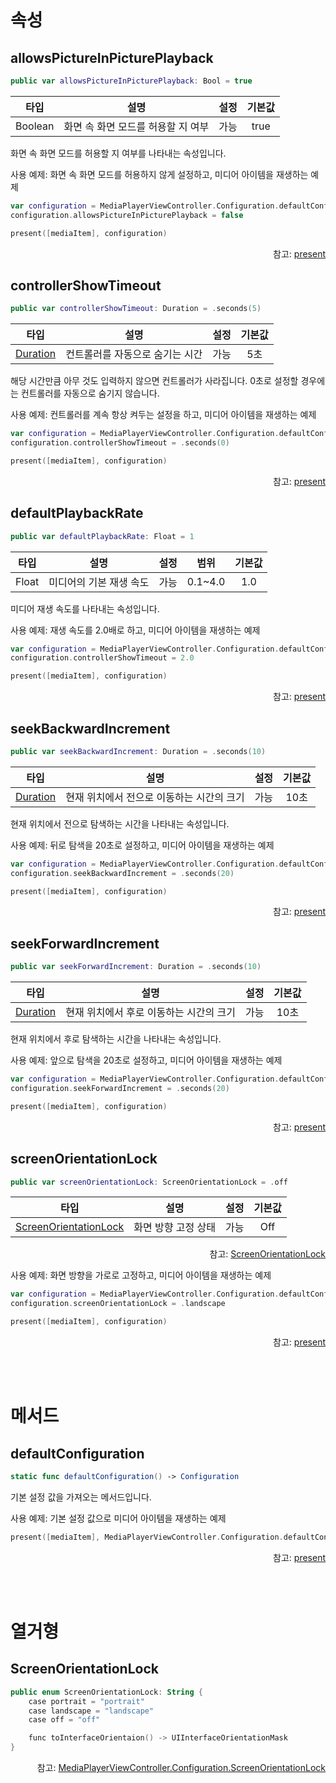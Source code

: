 # 속성

## allowsPictureInPicturePlayback
```swift
public var allowsPictureInPicturePlayback: Bool = true
```

|타입|설명|설정|기본값|
|:--:|--|:--:|:--:|
|Boolean|화면 속 화면 모드를 허용할 지 여부|가능|true|

화면 속 화면 모드를 허용할 지 여부를 나타내는 속성입니다.

사용 예제: 화면 속 화면 모드를 허용하지 않게 설정하고, 미디어 아이템을 재생하는 예제
```swift
var configuration = MediaPlayerViewController.Configuration.defaultConfiguration()
configuration.allowsPictureInPicturePlayback = false

present([mediaItem], configuration)
```
<div align="right">
참고: <a href="../../class/uiviewcontroller/details.md#presentmediaitemsstartindexconfiguration">present</a>
</div>

## controllerShowTimeout
```swift
public var controllerShowTimeout: Duration = .seconds(5)
```
| 타입 | 설명 | 설정 | 기본값 |
|:----:|---|:---:|:---:|
|[Duration](https://kotlinlang.org/api/latest/jvm/stdlib/kotlin.time/-duration/)|컨트롤러를 자동으로 숨기는 시간| 가능 | 5초 |

해당 시간만큼 아무 것도 입력하지 않으면 컨트롤러가 사라집니다. 0초로 설정할 경우에는 컨트롤러를 자동으로 숨기지 않습니다.

사용 예제: 컨트롤러를 계속 항상 켜두는 설정을 하고, 미디어 아이템을 재생하는 예제
```swift
var configuration = MediaPlayerViewController.Configuration.defaultConfiguration()
configuration.controllerShowTimeout = .seconds(0)

present([mediaItem], configuration)
```
<div align="right">
참고: <a href="../../class/uiviewcontroller/details.md#presentmediaitemsstartindexconfiguration">present</a>
</div>

## defaultPlaybackRate
```swift
public var defaultPlaybackRate: Float = 1
```
|타입|설명|설정|범위|기본값|
|:--:|--|:--:|:--:|:--:|
|Float|미디어의 기본 재생 속도|가능|0.1~4.0|1.0|

미디어 재생 속도를 나타내는 속성입니다.

사용 예제: 재생 속도를 2.0배로 하고, 미디어 아이템을 재생하는 예제
```swift
var configuration = MediaPlayerViewController.Configuration.defaultConfiguration()
configuration.controllerShowTimeout = 2.0

present([mediaItem], configuration)
```
<div align="right">
참고: <a href="../../class/uiviewcontroller/details.md#presentmediaitemsstartindexconfiguration">present</a>
</div>

## seekBackwardIncrement
```swift
public var seekBackwardIncrement: Duration = .seconds(10)
```
| 타입 | 설명 | 설정 | 기본값 |
|:----:|---|:---:|:---:|
|[Duration](https://kotlinlang.org/api/latest/jvm/stdlib/kotlin.time/-duration/)|현재 위치에서 전으로 이동하는 시간의 크기|가능|10초|

현재 위치에서 전으로 탐색하는 시간을 나타내는 속성입니다.

사용 예제: 뒤로 탐색을 20초로 설정하고, 미디어 아이템을 재생하는 예제
```swift
var configuration = MediaPlayerViewController.Configuration.defaultConfiguration()
configuration.seekBackwardIncrement = .seconds(20)

present([mediaItem], configuration)
```
<div align="right">
참고: <a href="../../class/uiviewcontroller/details.md#presentmediaitemsstartindexconfiguration">present</a>
</div>

## seekForwardIncrement
```swift
public var seekForwardIncrement: Duration = .seconds(10)
```
| 타입 | 설명 | 설정 | 기본값 |
|:----:|---|:---:|:---:|
|[Duration](https://kotlinlang.org/api/latest/jvm/stdlib/kotlin.time/-duration/)|현재 위치에서 후로 이동하는 시간의 크기|가능|10초|

현재 위치에서 후로 탐색하는 시간을 나타내는 속성입니다.

사용 예제: 앞으로 탐색을 20초로 설정하고, 미디어 아이템을 재생하는 예제
```swift
var configuration = MediaPlayerViewController.Configuration.defaultConfiguration()
configuration.seekForwardIncrement = .seconds(20)

present([mediaItem], configuration)
```
<div align="right">
참고: <a href="../../class/uiviewcontroller/details.md#presentmediaitemsstartindexconfiguration">present</a>
</div>

## screenOrientationLock
```swift
public var screenOrientationLock: ScreenOrientationLock = .off
```
|타입|설명|설정|기본값|
|:--:|--|:--:|:--:|
|[ScreenOrientationLock](#screenorientationlock-1)|화면 방향 고정 상태|가능|Off|
<div align="right">
참고: <a href="#screenorientationlock-1">ScreenOrientationLock</a>
</div>

사용 예제: 화면 방향을 가로로 고정하고, 미디어 아이템을 재생하는 예제
```swift
var configuration = MediaPlayerViewController.Configuration.defaultConfiguration()
configuration.screenOrientationLock = .landscape

present([mediaItem], configuration)
```
<div align="right">
참고: <a href="../../class/uiviewcontroller/details.md#presentmediaitemsstartindexconfiguration">present</a>
</div>

<br><br>
# 메서드

## defaultConfiguration
```swift
static func defaultConfiguration() -> Configuration
```

기본 설정 값을 가져오는 메서드입니다.

사용 예제: 기본 설정 값으로 미디어 아이템을 재생하는 예제
```kotlin
present([mediaItem], MediaPlayerViewController.Configuration.defaultConfiguration())
```
<div align="right">
참고: <a href="../../class/uiviewcontroller/details.md#presentmediaitemsstartindexconfiguration">present</a>
</div>

<br><br>
# 열거형

## ScreenOrientationLock
```kotlin
public enum ScreenOrientationLock: String {
    case portrait = "portrait"
    case landscape = "landscape"
    case off = "off"

    func toInterfaceOrientaion() -> UIInterfaceOrientationMask
}
```
<div align="right">
참고: <a href="../../enum/media-player-view-controller-configuration-screen-orientation-lock/home.md">MediaPlayerViewController.Configuration.ScreenOrientationLock</a>
</diuv>
